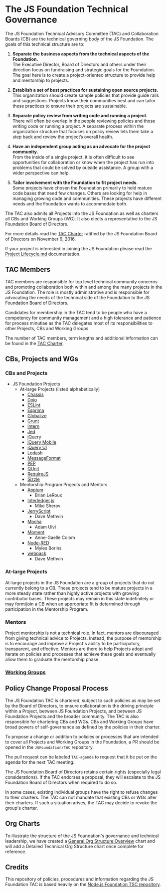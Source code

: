 # The JS Foundation Technical Governance

The JS Foundation Technical Advisory Committee (TAC) and Collaboration
Boards (CB) are the technical governing body of the JS Foundation. The goals
of this technical structure are to:

1. **Separate the business aspects from the technical aspects of the
Foundation.**  
The Executive Director, Board of Directors and others under their direction
focus on fundraising and strategic goals for the Foundation. The goal here is to
create a project-oriented structure to provide help and mentorship to projects.

2. **Establish a set of best practices for sustaining open source projects.**  
This organization should create sample policies that provide guide rails and
suggestions. Projects know their communities best and can tailor these practices
to ensure their projects are sustainable.

3. **Separate policy review from writing code and running a project.**  
There will often be overlap in the people reviewing policies and those writing
code or running a project. A separate process within the organization structure
that focuses on policy review lets them take a step back and review the
project’s overall health.

4. **Have an independent group acting as an advocate for the project
community.**  
From the inside of a single project, it is often difficult to see opportunities
for collaboration or know when the project has run into problems that could be
solved by outside assistance. A group with a wider perspective can help.

5. **Tailor involvement with the Foundation to fit project needs.**  
Some projects have chosen the Foundation primarily to hold mature code bases
that need few changes. Others are looking for help in managing growing code and
communities. These projects have different needs and the Foundation wants to
accommodate both.

The TAC also admits all Projects into the JS Foundation as well as charters
all CBs and Working Groups (WG). It also elects a representative to the JS
Foundation Board of Directors.

For more details read the [TAC Charter][] ratified by the JS Foundation Board
of Directors on November 9, 2016.

If your project is interested in joining the JS Foundation please read the
[Project Lifecycle.md][] documentation.

## TAC Members

TAC members are responsible for top level technical community concerns and
promoting collaboration both within and among the many projects in the JS
Foundation. The role is mostly administrative and is responsible for advocating
the needs of the technical side of the Foundation to the JS Foundation Board
of Directors.

Candidates for membership in the TAC tend to be people who have a competency for
community management and a high tolerance and patience for process minutiae as
the TAC delegates most of its responsibilities to other Projects, CBs and
Working Groups.

The number of TAC members, term lengths and additional information can be found
in the [TAC Charter][].

## CBs, Projects and WGs

### CBs and Projects
* JS Foundation Projects
  * At-large Projects (listed alphabetically)
    * [Chassis][]
    * [Dojo][]
    * [ESLint][]
    * [Esprima][]
    * [Globalize][]
    * [Grunt][]
    * [Intern][]
    * [Jed][]
    * [jQuery][]
    * [jQuery Mobile][]
    * [jQuery UI][]
    * [Lodash][]
    * [MessageFormat][]
    * [PEP][]
    * [QUnit][]
    * [RequireJS][]
    * [Sizzle][]
  * Mentorship Program Projects and Mentors
    * [Appium][]
      * Brian LeRoux
    * [Interledger.js][]
      * Mike Sherov
    * [JerryScript][]
      * Dave Methvin
    * [Mocha][]
      * Adam Ulvi
    * [Moment][]
      * Anne-Gaelle Colom
    * [Node-RED][]
      * Myles Borins
    * [webpack][]
      * Dave Methvin

### At-large Projects
At-large projects in the JS Foundation are a group of projects that do not
currently belong to a CB. These projects tend to be mature projects in a more
steady state rather than highly active projects with growing contributor bases.
These projects may remain in this state indefinitely or may form/join a CB when
an appropriate fit is determined through participation in the Mentorship
Program.

### Mentors
Project mentorship is not a technical role. In fact, mentors are discouraged
from giving technical advice to Projects. Instead, the purpose of mentorship is
to encourage and improve a Project's ability to be participatory, transparent,
and effective. Mentors are there to help Projects adopt and iterate on policies
and processes that achieve these goals and eventually allow them to graduate the
mentorship phase.

### [Working Groups][]

## Policy Change Proposal Process

The JS Foundation TAC is chartered, subject to such policies as may be set
by the Board of Directors, to ensure collaboration is the driving principle
within a Project, between JS Foundation Projects, and between JS Foundation
Projects and the broader community. The TAC is also responsible for chartering
CBs and WGs. CBs and Working Groups have broad powers of self-governance as
defined by the policies in their charter.

To propose a change or addition to policies or processes that are intended to
cover all Projects and Working Groups in the Foundation, a PR should be opened
in the `JSFoundation/TAC` repository.

The pull request can be labeled `TAC-agenda` to request that it be put on the
agenda for the next TAC meeting.

The JS Foundation Board of Directors retains certain rights (especially
legal considerations). If the TAC endorses a proposal, they will escalate to the
JS Foundation Board of Directors when required to do so.

In some cases, existing individual groups have the right to refuse changes to
their charters. The TAC can not mandate that existing CBs or WGs alter their
charters. If such a situation arises, the TAC may decide to revoke the group's
charter.

## Org Charts
To illustrate the structure of the JS Foundation's governance and technical
leadership, we have created a [General Org Structure Overview][] chart and will
add a Detailed Technical Org Structure chart once complete for reference.

## Credits
This repository of policies, procedures and information regarding the JS
Foundation TAC is based heavily on the
[Node.js Foundation TSC repository][].

[TAC Charter]: https://github.com/JSFoundation/TAC/blob/master/TAC-Charter.md
[Project Lifecycle.md]: Project-Lifecycle.md
[jQuery]: https://jquery.com
[Dojo]: https://dojotoolkit.org
[Sizzle]: https://sizzlejs.com
[Globalize]: https://globalizejs.com
[Jed]: https://slexaxton.github.io/Jed/
[MessageFormat]: https://messageformat.github.io/
[PEP]: https://github.com/jquery/PEP
[Intern]: https://theintern.github.io/intern/
[QUnit]: https://qunitjs.com
[ESLint]: http://eslint.org
[Esprima]: http://esprima.org/
[Grunt]: http://gruntjs.com/
[Chassis]: https://css-chassis.com/
[Dijit]: https://dojotoolkit.org/reference-guide/1.10/dijit/
[jQuery Mobile]: https://jquerymobile.com
[jQuery UI]: https://jqueryui.com
[Lodash]: https://lodash.com/
[RequireJS]: https://requirejs.org/
[Appium]: http://appium.io
[Interledger.js]: http://interledgerjs.org
[JerryScript]: http://jerryscript.net
[Mocha]: http://mochajs.org
[Moment]: http://momentjs.com
[Node-RED]: http://nodered.org
[webpack]: http://webpack.js.org
[Working Groups]: WORKING_GROUPS.md
[General Org Structure Overview]: General-Org-Structure-Overview.pdf
[Node.js Foundation TSC repository]: https://github.org/nodejs/TSC/
